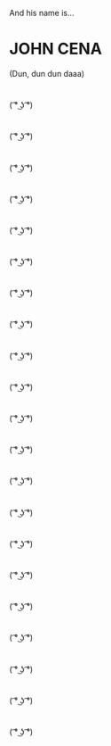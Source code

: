 And his name is...


# JOHN CENA
(Dun, dun dun daaa)
#
( ͡° ͜ʖ ͡°)
#
( ͡° ͜ʖ ͡°)
#
( ͡° ͜ʖ ͡°)
#
( ͡° ͜ʖ ͡°)
#
( ͡° ͜ʖ ͡°)
#
( ͡° ͜ʖ ͡°)
#
( ͡° ͜ʖ ͡°)
#
( ͡° ͜ʖ ͡°)
#
( ͡° ͜ʖ ͡°)
#
( ͡° ͜ʖ ͡°)
#
( ͡° ͜ʖ ͡°)
#
( ͡° ͜ʖ ͡°)
#
( ͡° ͜ʖ ͡°)
#
( ͡° ͜ʖ ͡°)
#
( ͡° ͜ʖ ͡°)
#
( ͡° ͜ʖ ͡°)
#
( ͡° ͜ʖ ͡°)
#
( ͡° ͜ʖ ͡°)
#
( ͡° ͜ʖ ͡°)
#
( ͡° ͜ʖ ͡°)
#
( ͡° ͜ʖ ͡°)
